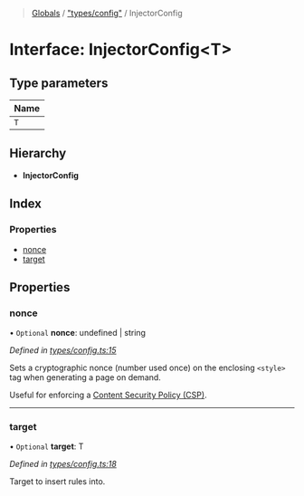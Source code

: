 > [Globals](../README.md) / ["types/config"](../modules/_types_config_.md) / InjectorConfig

# Interface: InjectorConfig\<T>

## Type parameters

Name |
------ |
`T` |

## Hierarchy

* **InjectorConfig**

## Index

### Properties

* [nonce](_types_config_.injectorconfig.md#nonce)
* [target](_types_config_.injectorconfig.md#target)

## Properties

### nonce

• `Optional` **nonce**: undefined \| string

*Defined in [types/config.ts:15](https://github.com/kenoxa/beamwind/blob/main/packages/beamwind/src/types/config.ts#L15)*

Sets a cryptographic nonce (number used once) on the enclosing `<style>` tag when generating a page on demand.

Useful for enforcing a [Content Security Policy (CSP)](https://developer.mozilla.org/docs/Web/HTTP/CSP).

___

### target

• `Optional` **target**: T

*Defined in [types/config.ts:18](https://github.com/kenoxa/beamwind/blob/main/packages/beamwind/src/types/config.ts#L18)*

Target to insert rules into.
